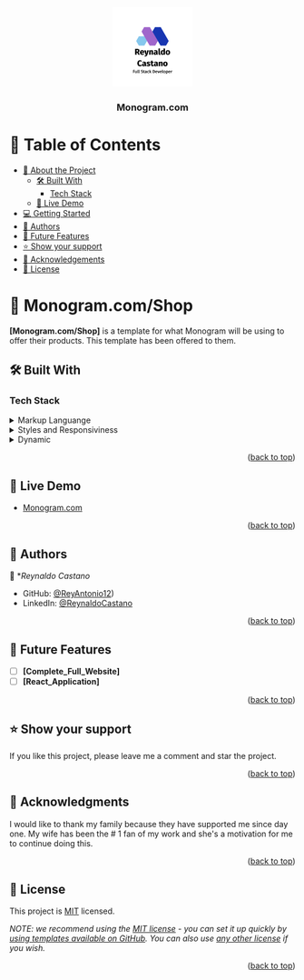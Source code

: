 <a name="readme-top"></a>

<div align="center">
  <!-- You are encouraged to replace this logo with your own! Otherwise you can also remove it. -->
  <img src="./Vertical Lockup on White Background.png" alt="logo" width="140"  height="auto" />
  <br/>

  <h3><b>Monogram.com</b></h3>

</div>

<!-- TABLE OF CONTENTS -->

# 📗 Table of Contents

- [📖 About the Project](#about-project)
  - [🛠 Built With](#built-with)
    - [Tech Stack](#tech-stack)
  - [🚀 Live Demo](#live-demo)
- [💻 Getting Started](#getting-started)
- [👥 Authors](#authors)
- [🔭 Future Features](#future-features)
- [⭐️ Show your support](#support)
- [🙏 Acknowledgements](#acknowledgements)
- [📝 License](#license)

<!-- PROJECT DESCRIPTION -->

# 📖 Monogram.com/Shop <a name="about-project"></a>


**[Monogram.com/Shop]** is a template for what Monogram will be using to offer their products. This template 
has been offered to them.

## 🛠 Built With <a name="built-with"></a>

### Tech Stack <a name="tech-stack"></a>

<details>
  <summary>Markup Languange</summary>
  <ul>
    <li><a href="https://html.com">HTML5</a></li>
  </ul>
</details>

<details>
  <summary>Styles and Responsiviness</summary>
  <ul>
    <li><a href="https://CSS.ORG/">CSS3</a></li>
  </ul>
</details>

<details>
<summary>Dynamic</summary>
  <ul>
    <li><a href="https://www.jsdocumentation.com/">JavaScript</a></li>
  </ul>
</details>

<!-- Features -->

<p align="right">(<a href="#readme-top">back to top</a>)</p>

<!-- LIVE DEMO -->

## 🚀 Live Demo <a name="live-demo"></a>

- [Monogram.com](https://github.com/ReyAntonio12/monogram__project/deployments/activity_log?environment=github-pages)

<p align="right">(<a href="#readme-top">back to top</a>)</p>


<!-- AUTHORS -->

## 👥 Authors <a name="authors"></a>

👤 **Reynaldo Castano*

- GitHub: [@ReyAntonio12](https://github.com/ReyAntonio12))
- LinkedIn: [@ReynaldoCastano](https://www.linkedin.com/in/reynaldo-casta%C3%B1o/?locale=en_US)


<p align="right">(<a href="#readme-top">back to top</a>)</p>

<!-- FUTURE FEATURES -->

## 🔭 Future Features <a name="future-features"></a>

- [ ] **[Complete_Full_Website]**
- [ ] **[React_Application]**

<p align="right">(<a href="#readme-top">back to top</a>)</p>

<!-- CONTRIBUTING -->


## ⭐️ Show your support <a name="support"></a>


If you like this project, please leave me a comment and star the project.

<p align="right">(<a href="#readme-top">back to top</a>)</p>

<!-- ACKNOWLEDGEMENTS -->

## 🙏 Acknowledgments <a name="acknowledgements"></a>


I would like to thank my family because they have supported me since day one. My wife has been the # 1 fan of my work and she's a motivation for me to continue doing this.

<p align="right">(<a href="#readme-top">back to top</a>)</p>


<!-- LICENSE -->

## 📝 License <a name="license"></a>

This project is [MIT](./MIT.md) licensed.

_NOTE: we recommend using the [MIT license](https://choosealicense.com/licenses/mit/) - you can set it up quickly by [using templates available on GitHub](https://docs.github.com/en/communities/setting-up-your-project-for-healthy-contributions/adding-a-license-to-a-repository). You can also use [any other license](https://choosealicense.com/licenses/) if you wish._

<p align="right">(<a href="#readme-top">back to top</a>)</p>
